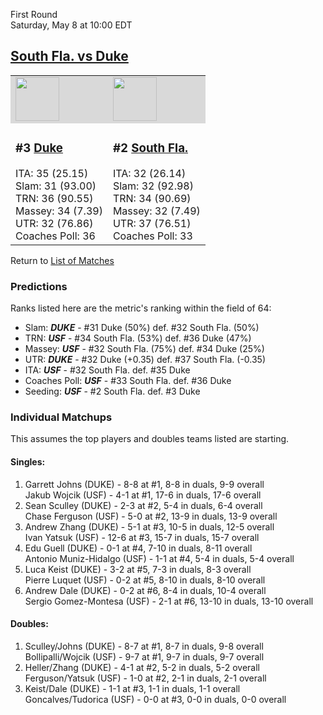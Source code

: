 First Round  
Saturday, May 8 at 10:00 EDT
## [South Fla. vs Duke](https://www.ncaa.com/game/5833371) 

<table>  
<tr style="background-color: #d9d9d9 !important"><td><a href="../"><img src="https://www.ncaa.com/sites/default/files/images/logos/schools/d/duke.70.png" width="70" height="70" /></a></td><td><a href="../"><img src="https://www.ncaa.com/sites/default/files/images/logos/schools/s/south-fla.70.png" width="70" height="70" /></a></td></tr>
<tr><td>  

<h3>#3 <a href="../">Duke</a></h3>  
ITA: 35 (25.15)<br>  
Slam: 31 (93.00)<br>  
TRN: 36 (90.55)<br>  
Massey: 34 (7.39)<br>  
UTR: 32 (76.86)<br>  
Coaches Poll: 36<br>  

</td><td>  

<h3>#2 <a href="../">South Fla.</a></h3>  
ITA: 32 (26.14)<br>  
Slam: 32 (92.98)<br>  
TRN: 34 (90.69)<br>  
Massey: 32 (7.49)<br>  
UTR: 37 (76.51)<br>  
Coaches Poll: 33<br>  

</td></tr></table>  

Return to [List of Matches](../index.md)  

### Predictions  

Ranks listed here are the metric's ranking within the field of 64:  
- Slam: ***DUKE*** - #31 Duke (50%) def. #32 South Fla. (50%)  
- TRN: ***USF*** - #34 South Fla. (53%) def. #36 Duke (47%)  
- Massey: ***USF*** - #32 South Fla. (75%) def. #34 Duke (25%)  
- UTR: ***DUKE*** - #32 Duke (+0.35) def. #37 South Fla. (-0.35)  
- ITA: ***USF*** - #32 South Fla. def. #35 Duke  
- Coaches Poll: ***USF*** - #33 South Fla. def. #36 Duke  
- Seeding: ***USF*** - #2 South Fla. def. #3 Duke  

### Individual Matchups  

This assumes the top players and doubles teams listed are starting.  

#### Singles:  
1. Garrett Johns (DUKE) - 8-8 at #1, 8-8 in duals, 9-9 overall  
   Jakub Wojcik (USF) - 4-1 at #1, 17-6 in duals, 17-6 overall
2. Sean Sculley (DUKE) - 2-3 at #2, 5-4 in duals, 6-4 overall  
   Chase Ferguson (USF) - 5-0 at #2, 13-9 in duals, 13-9 overall
3. Andrew Zhang (DUKE) - 5-1 at #3, 10-5 in duals, 12-5 overall  
   Ivan Yatsuk (USF) - 12-6 at #3, 15-7 in duals, 15-7 overall
4. Edu Guell (DUKE) - 0-1 at #4, 7-10 in duals, 8-11 overall  
   Antonio Muniz-Hidalgo (USF) - 1-1 at #4, 5-4 in duals, 5-4 overall
5. Luca Keist (DUKE) - 3-2 at #5, 7-3 in duals, 8-3 overall  
   Pierre Luquet (USF) - 0-2 at #5, 8-10 in duals, 8-10 overall
6. Andrew Dale (DUKE) - 0-2 at #6, 8-4 in duals, 10-4 overall  
   Sergio Gomez-Montesa (USF) - 2-1 at #6, 13-10 in duals, 13-10 overall

#### Doubles:  
1. Sculley/Johns (DUKE) - 8-7 at #1, 8-7 in duals, 9-8 overall  
   Bollipalli/Wojcik (USF) - 9-7 at #1, 9-7 in duals, 9-7 overall
2. Heller/Zhang (DUKE) - 4-1 at #2, 5-2 in duals, 5-2 overall  
   Ferguson/Yatsuk (USF) - 1-0 at #2, 2-1 in duals, 2-1 overall
3. Keist/Dale (DUKE) - 1-1 at #3, 1-1 in duals, 1-1 overall  
   Goncalves/Tudorica (USF) - 0-0 at #3, 0-0 in duals, 0-0 overall